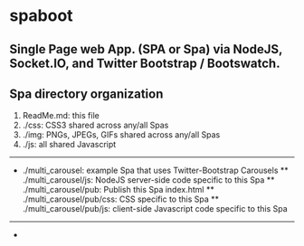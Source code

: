 spaboot
=======

## Single Page web App. (SPA or Spa) via NodeJS, Socket.IO, and Twitter Bootstrap / Bootswatch.

## Spa directory organization

1. ReadMe.md: this file
2. ./css: CSS3 shared across any/all Spas 
3. ./img: PNGs, JPEGs, GIFs shared across any/all Spas
4. ./js:  all shared Javascript
---
* ./multi_carousel: example Spa that uses Twitter-Bootstrap Carousels
   ** ./multi_carousel/js: NodeJS server-side code specific to this Spa
   ** ./multi_carousel/pub: Publish this Spa index.html
   ** ./multi_carousel/pub/css: CSS specific to this Spa
   ** ./multi_carousel/pub/js: client-side Javascript code specific to this Spa
---
*
